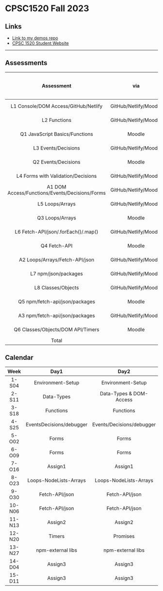 # CPSC1520 Fall 2023

## Links

- [Link to my demos repo](https://github.com/RobbinLawJavaScript/javascript-demos.git)
- [CPSC 1520 Student Website](https://cpsc-1520.github.io/cpsc1520/)

---

## Assessments

|Assessment|via|Due 11:59 PM Friday|%|
|:-:|:-:|:-:|:-:|
|L1 Console/DOM Access/GitHub/Netlify|GitHub/Netlify/Moodle|Week 3|5
|L2 Functions|GitHub/Netlify/Moodle|Week 4|5
|Q1 JavaScript Basics/Functions|Moodle|Week 4|5
|L3 Events/Decisions|GitHub/Netlify/Moodle|Week 5|5
|Q2 Events/Decisions|Moodle|Week 5|5
|L4 Forms with Validation/Decisions|GitHub/Netlify/Moodle|Week 6|5
|A1 DOM Access/Functions/Events/Decisions/Forms|GitHub/Netlify/Moodle|Week 7|10
|L5 Loops/Arrays|GitHub/Netlify/Moodle|Week 8|5
|Q3 Loops/Arrays|Moodle|Week 9|5
|L6 Fetch-API/json/.forEach()/.map()|GitHub/Netlify/Moodle|Week 11|5
|Q4 Fetch-API|Moodle|Week 11|5
|A2 Loops/Arrays/Fetch-API/json|GitHub/Netlify/Moodle|Week 12|10
|L7 npm/json/packages|GitHub/Netlify/Moodle|Week 13|5
|L8 Classes/Objects|GitHub/Netlify/Moodle|Week 14|5
|Q5 npm/fetch-api/json/packages|Moodle|Week 14|5
|A3 npm/fetch-api/json/packages|GitHub/Netlify/Moodle|Week 15|10
|Q6 Classes/Objects/DOM API/Timers|Moodle|Week 15|5
|Total|||100|

## Calendar

|Week|Day1|Day2|Day3|Due|
|:-:|:-:|:-:|:-:|:-:|
|1-S04|Environment-Setup|Environment-Setup|Console-Variables|
|2-S11|Data-Types|Data-Types & DOM-Access|DOM-Access||
|3-S18|Functions|Functions|Functions|L1|
|4-S25|EventsDecisions/debugger|Events/Decisions/debugger|Events/Decisions/debugger|L2 Q1|
|5-O02|Forms|Forms|Forms|L3 Q2|
|6-O09|Forms|Forms|Forms|L4|
|7-O16|Assign1|Assign1|Assign1|A1|
|8-O23|Loops-NodeLists-Arrays|Loops-NodeLists-Arrays|Loops-NodeLists-Arrays|L5|
|9-O30|Fetch-API/json|Fetch-API/json|Fetch-API/json|A2 Q3|
|10-N06|Fetch-API/json|Fetch-API/json|Fetch-API/json|L6 Q4|
|11-N13|Assign2|Assign2|Assign2|A2|
|12-N20|Timers|Promises|Promises||
|13-N27|npm-external libs|npm-external libs|npm-external libs|L7|
|14-D04|Assign3|Assign3|Assign3|L8 Q5|
|15-D11|Assign3|Assign3|Assign3|A3 Q6|
